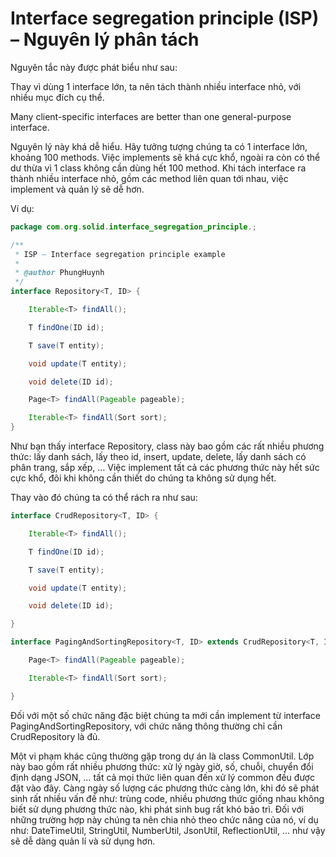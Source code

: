 # Interface segregation principle (ISP) – Nguyên lý phân tách

Nguyên tắc này được phát biểu như sau:

Thay vì dùng 1 interface lớn, ta nên tách thành nhiều interface nhỏ, với nhiều mục đích cụ thể.

Many client-specific interfaces are better than one general-purpose interface.

Nguyên lý này khá dễ hiểu. Hãy tưởng tượng chúng ta có 1 interface lớn, khoảng 100 methods. Việc
implements sẽ khá cực khổ, ngoài ra còn có thể dư thừa vì 1 class không cần dùng hết 100 method. Khi
tách interface ra thành nhiều interface nhỏ, gồm các method liên quan tới nhau, việc implement và
quản lý sẽ dễ hơn.

Ví dụ:

```java
package com.org.solid.interface_segregation_principle.;

/**
 * ISP – Interface segregation principle example
 *
 * @author PhungHuynh
 */
interface Repository<T, ID> {

    Iterable<T> findAll();

    T findOne(ID id);

    T save(T entity);

    void update(T entity);

    void delete(ID id);

    Page<T> findAll(Pageable pageable);

    Iterable<T> findAll(Sort sort);
}
  ```

Như bạn thấy interface Repository, class này bao gồm các rất nhiều phương thức: lấy danh sách, lấy
theo id, insert, update, delete, lấy danh sách có phân trang, sắp xếp, … Việc implement tất cả các
phương thức này hết sức cực khổ, đôi khi không cần thiết do chúng ta không sử dụng hết.

Thay vào đó chúng ta có thể rách ra như sau:

```java
interface CrudRepository<T, ID> {

    Iterable<T> findAll();

    T findOne(ID id);

    T save(T entity);

    void update(T entity);

    void delete(ID id);

}

interface PagingAndSortingRepository<T, ID> extends CrudRepository<T, ID> {

    Page<T> findAll(Pageable pageable);

    Iterable<T> findAll(Sort sort);

}
```

Đối với một số chức năng đặc biệt chúng ta mới cần implement từ interface
PagingAndSortingRepository, với chức năng thông thường chỉ cần CrudRepository là đủ.

Một vi phạm khác cũng thường gặp trong dự án là class CommonUtil. Lớp này bao gồm rất nhiều phương
thức: xử lý ngày giờ, số, chuỗi, chuyển đổi định dạng JSON, … tất cả mọi thức liên quan đến xử lý
common đều được đặt vào đây. Càng ngày số lượng các phương thức càng lớn, khi đó sẽ phát sinh rất
nhiều vấn đề như: trùng code, nhiều phương thức giống nhau không biết sử dụng phương thức nào, khi
phát sinh bug rất khó bảo trì. Đối với những trường hợp này chúng ta nên chia nhỏ theo chức năng của
nó, ví dụ như: DateTimeUtil, StringUtil, NumberUtil, JsonUtil, ReflectionUtil, … như vậy sẽ dễ dàng
quản lí và sử dụng hơn.